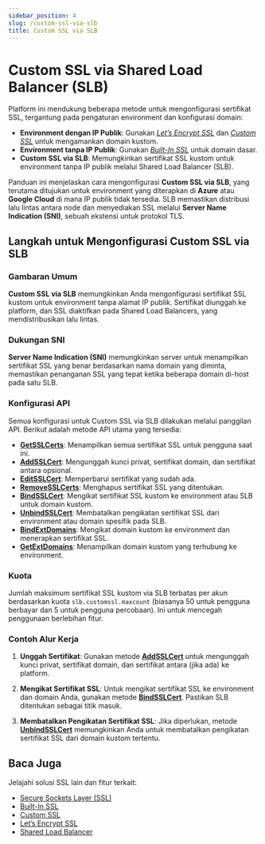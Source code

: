 ```yaml
---
sidebar_position: 4
slug: /custom-ssl-via-slb
title: Custom SSL via SLB
---
```


# Custom SSL via Shared Load Balancer (SLB)

Platform ini mendukung beberapa metode untuk mengonfigurasi sertifikat SSL, tergantung pada pengaturan environment dan konfigurasi domain:

- **Environment dengan IP Publik**: Gunakan _[Let’s Encrypt SSL](https://docs.dewacloud.com/docs/let's-encrypt-ssl)_ dan _[Custom SSL](https://docs.dewacloud.com/docs/custom-ssl)_ untuk mengamankan domain kustom.
- **Environment tanpa IP Publik**: Gunakan _[Built-In SSL](https://docs.dewacloud.com/docs/built-in-ssl)_ untuk domain dasar.
- **Custom SSL via SLB**: Memungkinkan sertifikat SSL kustom untuk environment tanpa IP publik melalui Shared Load Balancer (SLB).

Panduan ini menjelaskan cara mengonfigurasi **Custom SSL via SLB**, yang terutama ditujukan untuk environment yang diterapkan di **Azure** atau **Google Cloud** di mana IP publik tidak tersedia. SLB memastikan distribusi lalu lintas antara node dan menyediakan SSL melalui **Server Name Indication (SNI)**, sebuah ekstensi untuk protokol TLS.

## Langkah untuk Mengonfigurasi Custom SSL via SLB

### Gambaran Umum

**Custom SSL via SLB** memungkinkan Anda mengonfigurasi sertifikat SSL kustom untuk environment tanpa alamat IP publik. Sertifikat diunggah ke platform, dan SSL diaktifkan pada Shared Load Balancers, yang mendistribusikan lalu lintas.

### Dukungan SNI

**Server Name Indication (SNI)** memungkinkan server untuk menampilkan sertifikat SSL yang benar berdasarkan nama domain yang diminta, memastikan penanganan SSL yang tepat ketika beberapa domain di-host pada satu SLB.

### Konfigurasi API

Semua konfigurasi untuk Custom SSL via SLB dilakukan melalui panggilan API. Berikut adalah metode API utama yang tersedia:

- **[GetSSLCerts](https://docs.jelastic.com/api/#!/api/environment.Binder-method-GetSSLCerts)**: Menampilkan semua sertifikat SSL untuk pengguna saat ini.
- **[AddSSLCert](https://docs.jelastic.com/api/#!/api/environment.Binder-method-AddSSLCert)**: Mengunggah kunci privat, sertifikat domain, dan sertifikat antara opsional.
- **[EditSSLCert](https://docs.jelastic.com/api/#!/api/environment.Binder-method-EditSSLCert)**: Memperbarui sertifikat yang sudah ada.
- **[RemoveSSLCerts](https://docs.jelastic.com/api/#!/api/environment.Binder-method-RemoveSSLCerts)**: Menghapus sertifikat SSL yang ditentukan.
- **[BindSSLCert](https://docs.jelastic.com/api/#!/api/environment.Binder-method-BindSSLCert)**: Mengikat sertifikat SSL kustom ke environment atau SLB untuk domain kustom.
- **[UnbindSSLCert](https://docs.jelastic.com/api/#!/api/environment.Binder-method-UnbindSSLCert)**: Membatalkan pengikatan sertifikat SSL dari environment atau domain spesifik pada SLB.
- **[BindExtDomains](https://docs.jelastic.com/api/#!/api/environment.Binder-method-BindExtDomains)**: Mengikat domain kustom ke environment dan menerapkan sertifikat SSL.
- **[GetExtDomains](https://docs.jelastic.com/api/#!/api/environment.Binder-method-GetExtDomains)**: Menampilkan domain kustom yang terhubung ke environment.

### Kuota

Jumlah maksimum sertifikat SSL kustom via SLB terbatas per akun berdasarkan kuota `slb.customssl.maxcount` (biasanya 50 untuk pengguna berbayar dan 5 untuk pengguna percobaan). Ini untuk mencegah penggunaan berlebihan fitur.

### Contoh Alur Kerja

1. **Unggah Sertifikat**: Gunakan metode **[AddSSLCert](https://docs.jelastic.com/api/#!/api/environment.Binder-method-AddSSLCert)** untuk mengunggah kunci privat, sertifikat domain, dan sertifikat antara (jika ada) ke platform.

2. **Mengikat Sertifikat SSL**: Untuk mengikat sertifikat SSL ke environment dan domain Anda, gunakan metode **[BindSSLCert](https://docs.jelastic.com/api/#!/api/environment.Binder-method-BindSSLCert)**. Pastikan SLB ditentukan sebagai titik masuk.

3. **Membatalkan Pengikatan Sertifikat SSL**: Jika diperlukan, metode **[UnbindSSLCert](https://docs.jelastic.com/api/#!/api/environment.Binder-method-UnbindSSLCert)** memungkinkan Anda untuk membatalkan pengikatan sertifikat SSL dari domain kustom tertentu.

## Baca Juga

Jelajahi solusi SSL lain dan fitur terkait:

- [Secure Sockets Layer (SSL)](https://docs.dewacloud.com/docs/secure-sockets-layer)
- [Built-In SSL](https://docs.dewacloud.com/docs/built-in-ssl)
- [Custom SSL](https://docs.dewacloud.com/docs/custom-ssl)
- [Let’s Encrypt SSL](https://docs.dewacloud.com/docs/let's-encrypt-ssl)
- [Shared Load Balancer](https://docs.dewacloud.com/docs/shared-load-balancer)
